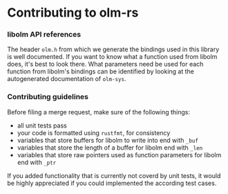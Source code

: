 # Contributing to olm-rs

### libolm API references
The header `olm.h` from which we generate the bindings used in this library is well documented. If you want to know what a function used from libolm does, it's best to look there.
What parameters need be used for each function from libolm's bindings can be identified by looking at the autogenerated documentation of `olm-sys`.

### Contributing guidelines
Before filing a merge request, make sure of the following things:

* all unit tests pass
* your code is formatted using `rustfmt`, for consistency
* variables that store buffers for libolm to write into end with `_buf`
* variables that store the length of a buffer for libolm end with `_len`
* variables that store raw pointers used as function parameters for libolm end with `_ptr`

If you added functionality that is currently not coverd by unit tests, it would be highly appreciated if you could implemented the according test cases.

